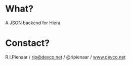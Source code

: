 What?
=====

A JSON backend for Hiera

Constact?
=========

R.I.Pienaar / rip@devco.net / @ripienaar / www.devco.net

